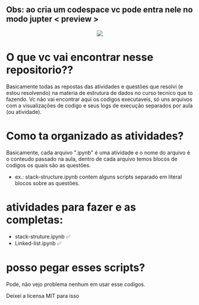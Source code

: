 ## Obs: ao cria um codespace vc pode entra nele no modo jupter < preview >

<div align="center">
  <img src="https://github.com/user-attachments/assets/146f20ad-28a6-4d63-b97e-e060dfbdbb83" />
</div>

# O que vc vai encontrar nesse repositorio??
  Basicamente todas as repostas das atividades e questões que resolvi (e estou resolvendo) na materia de estrutura de dados no curso tecnico que to fazendo. Vc não vai encontrar aqui os codigos executaveis, só uns arquivos com a visualizações de codigo e seus logs de execução separados por aula (ou atividade).

# Como ta organizado as atividades?
  Basicamente, cada arquivo ".ipynb" é uma atividade e o nome do arquivo é o conteudo passado na aula, dentro de cada arquivo temos blocos de codigos os quais são as questões.

* ex.: stack-structure.ipynb contem alguns scripts separado em literal blocos sobre as questões.

# atividades para fazer e as completas:
 - stack-struture.ipynb ✅
 - Linked-list.ipynb    ✅

# posso pegar esses scripts?
  Pode, não vejo problema nenhum em usar esse codigos. <br>
  
  Deixei a licensa MIT para isso


  
